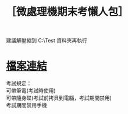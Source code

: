 <h1>［微處理機期末考懶人包］</h1><br>

建議解壓縮到 C:\Test 資料夾再執行<br>

<h1><a href="https://github.com/iambjlu/109-wei-chu-li-ji-final-exam/raw/main/Test.zip">檔案連結</a></h1>


考試規定：<br>
可帶筆電(考試時使用)<br>
可帶隨身碟(考試前拷貝到電腦，考試期間禁用)<br>
考試期間禁用手機<br>
